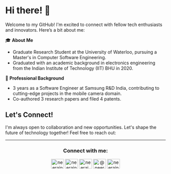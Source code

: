 # Hi there! 👋

Welcome to my GitHub! I'm excited to connect with fellow tech enthusiasts and innovators. Here’s a bit about me:

🎓 **About Me**
- Graduate Research Student at the University of Waterloo, pursuing a Master's in Computer Software Engineering.
- Graduated with an academic background in electronics engineering from the Indian Institute of Technology (IIT) BHU in 2020.

💼 **Professional Background**
- 3 years as a Software Engineer at Samsung R&D India, contributing to cutting-edge projects in the mobile camera domain.
- Co-authored 3 research papers and filed 4 patents.


<!--[![Your GitHub Stats](https://github-readme-stats.vercel.app/api?username=neerajnagar26&show_icons=true&theme=dark)](https://github.com/neerajnagar26/)
-->
<!--
[![Neeraj's LeetCode Stats](https://leetcode-stats.vercel.app/api?username=neerajnagar&theme=Dark)](https://leetcode.com/neerajnagar/)
-->

## Let's Connect!

I'm always open to collaboration and new opportunities. Let's shape the future of technology together! Feel free to reach out:

---
<h3 align="center">Connect with me:</h3>
<p align="center">
<a href="https://twitter.com/neerajnagar26" target="blank"><img align="center" src="https://raw.githubusercontent.com/rahuldkjain/github-profile-readme-generator/master/src/images/icons/Social/twitter.svg" alt="neerajnagar26" height="30" width="40" /></a>
<a href="https://www.linkedin.com/in/neerajnagar26/" target="blank"><img align="center" src="https://raw.githubusercontent.com/rahuldkjain/github-profile-readme-generator/master/src/images/icons/Social/linked-in-alt.svg" alt="neerajnagar26" height="30" width="40" /></a>
<a href="https://www.instagram.com/neeraj_nagar26/" target="blank"><img align="center" src="https://raw.githubusercontent.com/rahuldkjain/github-profile-readme-generator/master/src/images/icons/Social/instagram.svg" alt="neeraj_nagar26" height="30" width="40" /></a>
<a href="https://medium.com/@neerajnagar" target="blank"><img align="center" src="https://raw.githubusercontent.com/rahuldkjain/github-profile-readme-generator/master/src/images/icons/Social/medium.svg" alt="@neerajnagar" height="30" width="40" /></a>
<a href="https://leetcode.com/nnagar26/" target="blank"><img align="center" src="https://raw.githubusercontent.com/rahuldkjain/github-profile-readme-generator/master/src/images/icons/Social/leet-code.svg" alt="neerajnagar" height="30" width="40" /></a>
</p>


